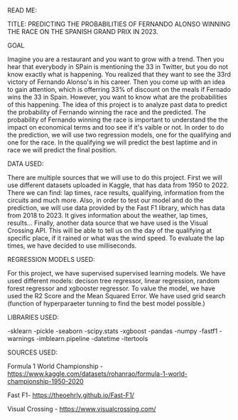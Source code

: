 READ ME: 

TITLE: PREDICTING THE PROBABILITIES OF FERNANDO ALONSO WINNING THE RACE ON THE SPANISH GRAND PRIX IN 2023.

GOAL

Imagine you are a restaurant and you want to grow with a trend. Then you hear that everybody in SPain is mentioning the 33 in Twitter, but you do not know exactly what is happening. You realized that they want to see the 33rd victory of Fernando Alonso's in his career. 
Then you come up with an idea to gain attention, which is offerring 33% of discount on the meals if Fernado wins the 33 in Spain. However, you want to know what are the probabilities of this happening. 
The idea of this project is to analyze past data to predict the probability of Fernando winning the race and the predicted. The probability of Fernando winning the race is important to understand the the impact on economical terms and too see if it's vaible or not.
In order to do the prediction, we will use two regression models, one for the qualifying and one for the race. In the qualifying we will predict the best laptime and in race we will predict the final position.

DATA USED:

There are multiple sources that we will use to do this project. First we will use different datasets uploaded in Kaggle, that has data from 1950 to 2022. There we can find: lap times, race results, qualifying, information from the circuits and much more.
Also, in order to test our model and do the prediction, we will use data provided by the Fast F1 library, which has data from 2018 to 2023. It gives information about the weather, lap times, results...
Finally, another data source that we have used is the Visual Crossing API. This will be able to tell us on the day of the qualifying at specific place, if it rained or what was the wind speed.  To evaluate the lap times, we have decided to use milliseconds.

REGRESSION MODELS USED:

For this project, we have supervised supervised learning models. We have used different models: decison tree regressor, linear regression, random forest regressor and xgbooster regressor. To value the model, we have used the R2 Score and the Mean Squared Error. We have used grid search (function of hyperparaeter tunning to find the best model possible.)


LIBRARIES USED:

-sklearn
-pickle
-seaborn
-scipy.stats
-xgboost
-pandas
-numpy
-fastf1
-warnings
-imblearn.pipeline
-datetime
-itertools

SOURCES USED:

Formula 1 World Championship - https://www.kaggle.com/datasets/rohanrao/formula-1-world-championship-1950-2020

Fast F1- https://theoehrly.github.io/Fast-F1/

Visual Crossing - https://www.visualcrossing.com/
